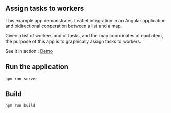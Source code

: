 ## Assign tasks to workers 

This example app demonstrates Leaflet integration in an Angular application
and bidirectional cooperation between a list and a map.</p>

Given a list of workers and of tasks, and the map coordinates of each item,
the purpose of this app is to graphically assign tasks to workers.</p>

See it in action : [Demo](//mapkiwiz.github.io//affectation-ui/demo/)

## Run the application

```
npm run server
```

## Build

```
npm run build
```
